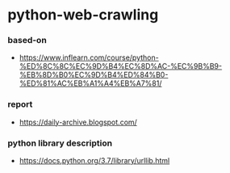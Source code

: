 # python-web-crawling
### based-on
- https://www.inflearn.com/course/python-%ED%8C%8C%EC%9D%B4%EC%8D%AC-%EC%9B%B9-%EB%8D%B0%EC%9D%B4%ED%84%B0-%ED%81%AC%EB%A1%A4%EB%A7%81/
### report
- https://daily-archive.blogspot.com/
### python library description
- https://docs.python.org/3.7/library/urllib.html